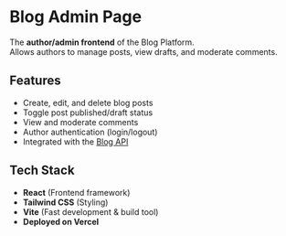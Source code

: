 # Blog Admin Page

The **author/admin frontend** of the Blog Platform.  
Allows authors to manage posts, view drafts, and moderate comments.

## Features

- Create, edit, and delete blog posts
- Toggle post published/draft status
- View and moderate comments
- Author authentication (login/logout)
- Integrated with the [Blog API](https://blog-api-kxsq.onrender.com)

## Tech Stack

- **React** (Frontend framework)
- **Tailwind CSS** (Styling)
- **Vite** (Fast development & build tool)
- **Deployed on Vercel**
